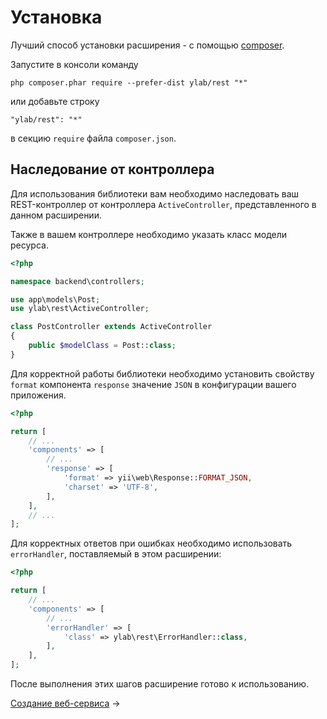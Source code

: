 # Установка
Лучший способ установки расширения - с помощью [composer](http://getcomposer.org/download/).

Запустите в консоли команду

```
php composer.phar require --prefer-dist ylab/rest "*"
```

или добавьте строку

```
"ylab/rest": "*"
```

в секцию `require` файла `composer.json`.

## Наследование от контроллера

Для использования библиотеки вам необходимо наследовать ваш REST-контроллер от контроллера `ActiveController`,
представленного в данном расширении.

Также в вашем контроллере необходимо указать класс модели ресурса.

```php
<?php

namespace backend\controllers;

use app\models\Post;
use ylab\rest\ActiveController;

class PostController extends ActiveController
{
    public $modelClass = Post::class;
}

```

Для корректной работы библиотеки необходимо установить свойству `format` компонента `response` значение `JSON` в
конфигурации вашего приложения.

```php
<?php

return [
    // ...
    'components' => [
        // ...
        'response' => [
            'format' => yii\web\Response::FORMAT_JSON,
            'charset' => 'UTF-8',
        ],
    ],
    // ...
];
```

Для корректных ответов при ошибках необходимо использовать `errorHandler`, поставляемый в этом расширении:

```php
<?php

return [
    // ...
    'components' => [
        // ...
        'errorHandler' => [
            'class' => ylab\rest\ErrorHandler::class,
        ],
    ],
];
```

После выполнения этих шагов расширение готово к использованию.


[Создание веб-сервиса](02-restful.md) →
